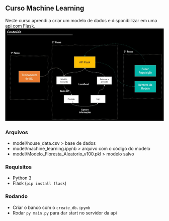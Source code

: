 ## Curso Machine Learning
Neste curso aprendi a criar um modelo de dados e disponibilizar em uma api com Flask.
![course_content.png](course_content.png)
### Arquivos
- model/house_data.csv > base de dados
- model/machine_learning.ipynb > arquivo com o código do modelo
- model/Modelo_Floresta_Aleatorio_v100.pkl > modelo salvo

### Requisitos
- Python 3
- Flask (`pip install flask`)

### Rodando
- Criar o banco com o `create_db.ipymb`
- Rodar `py main.py` para dar start no servidor da api